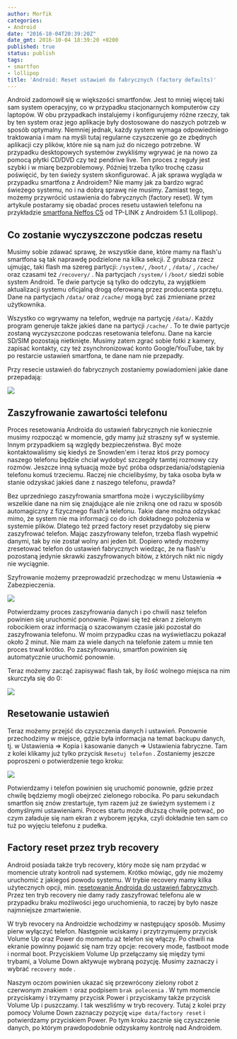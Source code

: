 ```yaml
---
author: Morfik
categories:
- Android
date: "2016-10-04T20:39:20Z"
date_gmt: 2016-10-04 18:39:20 +0200
published: true
status: publish
tags:
- smartfon
- lollipop
title: 'Android: Reset ustawień do fabrycznych (factory defaults)'
---
```


Android zadomowił się w większości smartfonów. Jest to mniej więcej taki sam system operacyjny, co w
przypadku stacjonarnych komputerów czy laptopów. W obu przypadkach instalujemy i konfigurujemy różne
rzeczy, tak by ten system oraz jego aplikacje były dostosowane do naszych potrzeb w sposób
optymalny. Niemniej jednak, każdy system wymaga odpowiedniego traktowania i mam na myśli tutaj
regularne czyszczenie go ze zbędnych aplikacji czy plików, które nie są nam już do niczego
potrzebne. W przypadku desktopowych systemów zwykliśmy wgrywać je na nowo za pomocą płytki CD/DVD
czy też pendrive live. Ten proces z reguły jest szybki i w miarę bezproblemowy. Później trzeba tylko
trochę czasu poświęcić, by ten świeży system skonfigurować. A jak sprawa wygląda w przypadku
smartfona z Androidem? Nie mamy jak za bardzo wgrać świeżego systemu, no i na dobrą sprawę nie
musimy. Zamiast tego, możemy przywrócić ustawienia do fabrycznych (factory reset). W tym artykule
postaramy się obadać proces resetu ustawień telefonu na przykładzie [smartfona Neffos
C5](http://www.neffos.pl/product/details/C5) od TP-LINK z Androidem 5.1 (Lollipop).

<!--more-->
## Co zostanie wyczyszczone podczas resetu

Musimy sobie zdawać sprawę, że wszystkie dane, które mamy na flash'u smartfona są tak naprawdę
podzielone na kilka sekcji. Z grubsza rzecz ujmując, taki flash ma szereg partycji: `/system/`,
`/boot/` , `/data/` , `/cache/` oraz czasami też `/recovery/` . Na partycjach `/system/` i `/boot/`
siedzi sobie system Android. Te dwie partycje są tylko do odczytu, za wyjątkiem aktualizacji systemu
oficjalną drogą oferowaną przez producenta sprzętu. Dane na partycjach `/data/` oraz `/cache/` mogą
być zaś zmieniane przez użytkownika.

Wszystko co wgrywamy na telefon, wędruje na partycję `/data/`. Każdy program generuje także jakieś
dane na partycji `/cache/` . To te dwie partycje zostaną wyczyszczone podczas resetowania telefonu.
Dane na karcie SD/SIM pozostają nietknięte. Musimy zatem zgrać sobie fotki z kamery, zapisać
kontakty, czy też zsynchronizować konto Google/YouTube, tak by po restarcie ustawień smartfona, te
dane nam nie przepadły.

Przy resecie ustawień do fabrycznych zostaniemy powiadomieni jakie dane przepadają:

![](/img/2016/10/1.android-factory-reset-defaults-backup.png#huge)

## Zaszyfrowanie zawartości telefonu

Proces resetowania Androida do ustawień fabrycznych nie koniecznie musimy rozpocząć w momencie, gdy
mamy już straszny syf w systemie. Innym przypadkiem są względy bezpieczeństwa. Być może
kontaktowaliśmy się kiedyś ze Snowden'em i teraz ktoś przy pomocy naszego telefonu będzie chciał
wydobyć szczegóły tamtej rozmowy czy rozmów. Jeszcze inną sytuacją może być próba
odsprzedania/odstąpienia telefonu komuś trzeciemu. Raczej nie chcielibyśmy, by taka osoba była w
stanie odzyskać jakieś dane z naszego telefonu, prawda?

Bez uprzedniego zaszyfrowania smartfona może i wyczyścilibyśmy wszelkie dane na nim się znajdujące
ale nie znikną one od razu w sposób automagiczny z fizycznego flash'a telefonu. Takie dane można
odzyskać mimo, że system nie ma informacji co do ich dokładnego położenia w systemie plików. Dlatego
też przed factory reset przydałoby się pierw zaszyfrować telefon. Mając zaszyfrowany telefon, trzeba
flash wypełnić danymi, tak by nie został wolny ani jeden bit. Dopiero wtedy możemy zresetować
telefon do ustawień fabrycznych wiedząc, że na flash'u pozostaną jedynie skrawki zaszyfrowanych
bitów, z których nikt nic nigdy nie wyciągnie.

Szyfrowanie możemy przeprowadzić przechodząc w menu Ustawienia => Zabezpieczenia.

![](/img/2016/10/2.android-factory-reset-defaults-szyfrowanie-danych.png#huge)

Potwierdzamy proces zaszyfrowania danych i po chwili nasz telefon powinien się uruchomić ponownie.
Pojawi się też ekran z zielonym robocikiem oraz informacją o szacowanym czasie jaki pozostał do
zaszyfrowania telefonu. W moim przypadku czas na wyświetlaczu pokazał około 2 minut. Nie mam za
wiele danych na telefonie zatem u mnie ten proces trwał krótko. Po zaszyfrowaniu, smartfon powinien
się automatycznie uruchomić ponownie.

Teraz możemy zacząć zapisywać flash tak, by ilość wolnego miejsca na nim skurczyła się do 0:

![](/img/2016/10/3.android-factory-reset-defaults-szyfrowanie-danych.png#medium)

## Resetowanie ustawień

Teraz możemy przejść do czyszczenia danych i ustawień. Ponownie przechodzimy w miejsce, gdzie była
informacja na temat backupu danych, tj. w Ustawienia => Kopia i kasowanie danych => Ustawienia
fabryczne. Tam z kolei klikamy już tylko przycisk `Resetuj telefon` . Zostaniemy jeszcze poproszeni
o potwierdzenie tego kroku:

![](/img/2016/10/5.android-factory-reset-defaults.png#medium)

Potwierdzamy i telefon powinien się uruchomić ponownie, gdzie przez chwilę będziemy mogli obejrzeć
zielonego robocika. Po paru sekundach smartfon się znów zrestartuje, tym razem już ze świeżym
systemem i z domyślnymi ustawieniami. Proces startu może dłuższą chwilę potrwać, po czym załaduje
się nam ekran z wyborem języka, czyli dokładnie ten sam co tuż po wyjęciu telefonu z pudełka.

## Factory reset przez tryb recovery

Android posiada także tryb recovery, który może się nam przydać w momencie utraty kontroli nad
systemem. Krótko mówiąc, gdy nie możemy uruchomić z jakiegoś powodu systemu. W trybie recovery mamy
kilka użytecznych opcji, min. [resetowanie Androida do ustawień
fabrycznych](https://support.google.com/android-one/answer/6088915?hl=en). Przez ten tryb recovery
nie damy rady zaszyfrować telefonu ale w przypadku braku możliwości jego uruchomienia, to raczej by
było nasze najmniejsze zmartwienie.

W tryb revocery na Androidzie wchodzimy w następujący sposób. Musimy pierw wyłączyć telefon.
Następnie wciskamy i przytrzymujemy przycisk Volume Up oraz Power do momentu aż telefon się włączy.
Po chwili na ekranie powinny pojawić się nam trzy opcje: recovery mode, fastboot mode i normal boot.
Przyciskiem Volume Up przełączamy się między tymi trybami, a Volume Down aktywuje wybraną pozycję.
Musimy zaznaczy i wybrać `recovery mode` .

Naszym oczom powinien ukazać się przewrócony zielony robot z czerwonym znakiem `!` oraz podpisem
`brak polecenia` . W tym momencie przyciskamy i trzymamy przycisk Power i przyciskamy także przycisk
Volume Up i puszczamy. I tak weszliśmy w tryb recovery. Tutaj z kolei przy pomocy Volume Down
zaznaczy pozycję `wipe data/factory reset` i potwierdzamy przyciskiem Power. Po tym kroku zacznie
się czyszczenie danych, po którym prawdopodobnie odzyskamy kontrolę nad Androidem.
